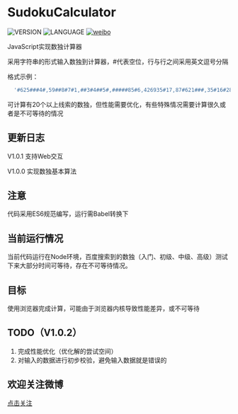 # SudokuCalculator
![VERSION](https://img.shields.io/badge/VERSION-1.0.1-brightgreen.svg)
![LANGUAGE](https://img.shields.io/badge/LANGUAGE-JavaScript-orange.svg)
[![weibo](https://img.shields.io/badge/weibo-DeveloperLee-blue.svg)](http://weibo.com/DeveloperLee)

JavaScript实现数独计算器

采用字符串的形式输入数独到计算器，#代表空位，行与行之间采用英文逗号分隔

格式示例：
```javascript
  '#625###4#,59##8#7#1,##3#4##5#,#####85#6,426935#17,87#621###,35#16#284,#48392175,2#7###3#9'
```

可计算有20个以上线索的数独，但性能需要优化，有些特殊情况需要计算很久或者是不可等待的情况

更新日志
---------
V1.0.1 支持Web交互

V1.0.0 实现数独基本算法

注意
---------
代码采用ES6规范编写，运行需Babel转换下

当前运行情况
--------
当前代码运行在Node环境，百度搜索到的数独（入门、初级、中级、高级）测试下来大部分时间可等待，存在不可等待情况。

目标
--------
使用浏览器完成计算，可能由于浏览器内核导致性能差异，或不可等待

TODO（V1.0.2）
---------
1. 完成性能优化（优化解的尝试空间）
2. 对输入的数据进行初步校验，避免输入数据就是错误的

欢迎关注微博
----------
[点击关注]((http://weibo.com/DeveloperLee))